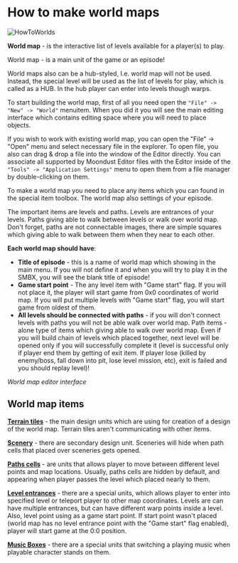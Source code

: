 # How to make world maps

![HowToWorlds](Intro/QuickStart/HowToMakeWorlds.png)

**World map** - is the interactive list of levels available for a player(s) to play.

World map - is a main unit of the game or an episode!

World maps also can be a hub-styled, I.e. world map will not be
used. Instead, the special level will be used as the list of levels for play,
which is called as a HUB. In the hub player can enter into levels though warps.

To start building the world map, first of all you need open the
`"File" -> "New" -> "World"` menuitem. When you did it you will
see the main editing interface which contains editing space
where you will need to place objects.

If you wish to work with existing world map, you can open the "File" -> "Open"
menu and select necessary file in the explorer. To open file, you also can 
drag & drop a file into the window of the Editor directly. You can associate
all supported by Moondust Editor files with the Editor inside of the
`"Tools" -> "Application Settings"` menu to open them from a file manager by
double-clicking on them.

To make a world map you need to place any items which you can found
in the special item toolbox. The world map also settings of
your episode.

The important items are levels and paths. Levels are entrances
of your levels. Paths giving able to walk between levels or
walk over world map. Don't forget, paths are not connectable
images, there are simple squares which giving able to walk between
them when they near to each other.


**Each world map should have**:

* **Title of episode** - this is a name of world map which showing
in the main menu. If you will not define it and when you will try
to play it in the SMBX, you will see the blank title of episode!
* **Game start point** - The any level item with "Game start" flag.
If you will not place it, the player will start game from 0x0
coordinates of world map. If you will put multiple levels with
"Game start" flag, you will start game from oldest of them.
* **All levels should be connected with paths** - if you will don't
connect levels with paths you will not be able walk over world map.
Path items - alone type of items which giving able to walk over
world map. Even if you will build chain of levels which placed
together, next level will be opened only if you will successfully
complete it (level is successful only if player end them by getting
of exit item. If player lose (killed by enemy/boss, fall down into pit,
lose level mission, etc), exit is failed and you should replay level)!

_World map editor interface_

<ImageZoom 
  alt="WorldMapInterface"
  url="screenshots/WorldEditing/WorldEdit_Workspace.png" 
  :border="true"
/>


## World map items

**[Terrain tiles](../../EditWorld/Items#terrain-tiles)** - the main design units which are using for creation
of a design of the world map. Terrain tiles aren't communicating with
other items.

**[Scenery](../../EditWorld/Items#sceneries)** - there are secondary design unit. Sceneries will hide when
path cells that placed over sceneries gets opened.

**[Paths cells](../../EditWorld/Items#paths)** - are units that allows player to move between different
level points and map locations. Usually, paths cells are hidden by default, and appearing when player passes
the level which placed nearly to them.

**[Level entrances](../../EditWorld/Items#level-entrances)** - there are
a special units, which allows player to enter into specified level or
teleport player to other map coordinates. Levels are can have multiple entrances,
but can have different warp points inside a level. Also, level point using as a
game start point. If start point wasn't placed (world map has no
level entrance point with the "Game start" flag enabled), player will start game
at the 0:0 position.

**[Music Boxes](../../EditWorld/Items#music-boxes)** - there are a special units that switching a playing
music when playable character stands on them.
